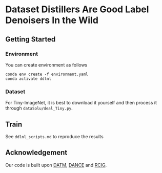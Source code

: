 # Dataset Distillers Are Good Label Denoisers In the Wild

## Getting Started

### Environment

You can create environment as follows

```
conda env create -f environment.yaml
conda activate ddlnl
```

### Dataset

For Tiny-ImageNet, it is best to download it yourself and then process it through `dataSolu/deal_Tiny.py`.

## Train

See `ddlnl_scripts.md` to reproduce the results

## Acknowledgement

Our code is built upon [DATM](https://github.com/NUS-HPC-AI-Lab/DATM), [DANCE](https://github.com/Hansong-Zhang/DANCE) and [RCIG](https://github.com/yolky/RCIG).



